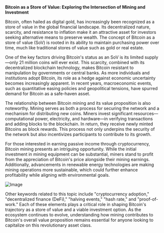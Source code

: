 **Bitcoin as a Store of Value: Exploring the Intersection of Mining and Investment**

Bitcoin, often hailed as digital gold, has increasingly been recognized as a store of value in the global financial landscape. Its decentralized nature, scarcity, and resistance to inflation make it an attractive asset for investors seeking alternative means to preserve wealth. The concept of Bitcoin as a store of value (SoV) is rooted in its ability to maintain purchasing power over time, much like traditional stores of value such as gold or real estate.

One of the key factors driving Bitcoin's status as an SoV is its limited supply—only 21 million coins will ever exist. This scarcity, combined with its decentralized blockchain technology, makes Bitcoin resistant to manipulation by governments or central banks. As more individuals and institutions adopt Bitcoin, its role as a hedge against economic uncertainty becomes increasingly apparent. In recent years, macroeconomic events, such as quantitative easing policies and geopolitical tensions, have spurred demand for Bitcoin as a safe-haven asset.

The relationship between Bitcoin mining and its value proposition is also noteworthy. Mining serves as both a process for securing the network and a mechanism for distributing new coins. Miners invest significant resources—computational power, electricity, and hardware—in verifying transactions and adding blocks to the blockchain. In return, they receive newly minted Bitcoins as block rewards. This process not only underpins the security of the network but also incentivizes participants to contribute to its growth.

For those interested in earning passive income through cryptocurrency, Bitcoin mining presents an intriguing opportunity. While the initial investment in mining equipment can be substantial, miners stand to profit from the appreciation of Bitcoin's price alongside their mining earnings. Additionally, advancements in renewable energy technologies are making mining operations more sustainable, which could further enhance profitability while aligning with environmental goals.

![Image](https://github.com/user-attachments/assets/b8266eee-691e-4ee1-99ef-bfa10d234fd4)

Other keywords related to this topic include "cryptocurrency adoption," "decentralized finance (DeFi)," "halving events," "hash rate," and "proof-of-work." Each of these elements plays a critical role in shaping Bitcoin's trajectory as a store of value and a viable investment option. As the ecosystem continues to evolve, understanding how mining contributes to Bitcoin's overall value proposition remains essential for anyone looking to capitalize on this revolutionary asset class.
